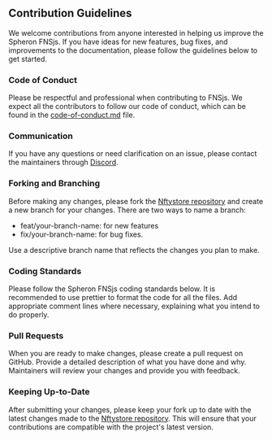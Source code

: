 ## Contribution Guidelines

We welcome contributions from anyone interested in helping us improve the Spheron FNSjs. If you have ideas for new features, bug fixes, and improvements to the documentation, please follow the guidelines below to get started.

### Code of Conduct
Please be respectful and professional when contributing to FNSjs. We expect all the contributors to follow our code of conduct, which can be found in the [code-of-conduct.md](https://github.com/spheronFdn/nftystore/blob/main/.github/code-of-conduct.md) file.

### Communication
If you have any questions or need clarification on an issue, please contact the maintainers through [Discord](https://discord.com/invite/ahxuCtm).

### Forking and Branching
Before making any changes, please fork the [Nftystore repository](https://github.com/spheronFdn/nftystore) and create a new branch for your changes. There are two ways to name a branch: 
- feat/your-branch-name: for new features 
- fix/your-branch-name: for bug fixes.

Use a descriptive branch name that reflects the changes you plan to make.

### Coding Standards
Please follow the Spheron FNSjs coding standards below. It is recommended to use prettier to format the code for all the files. Add appropriate comment lines where necessary, explaining what you intend to do properly.

### Pull Requests
When you are ready to make changes, please create a pull request on GitHub. Provide a detailed description of what you have done and why. Maintainers will review your changes and provide you with feedback.

### Keeping Up-to-Date
After submitting your changes, please keep your fork up to date with the latest changes made to the [Nftystore repository](https://github.com/spheronFdn/nftystore). This will ensure that your contributions are compatible with the project's latest version.
